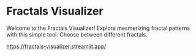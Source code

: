 # Fractals Visualizer

Welcome to the Fractals Visualizer! Explore mesmerizing fractal patterns with this simple tool. Choose between different fractals. 


https://fractals-visualizer.streamlit.app/ 




